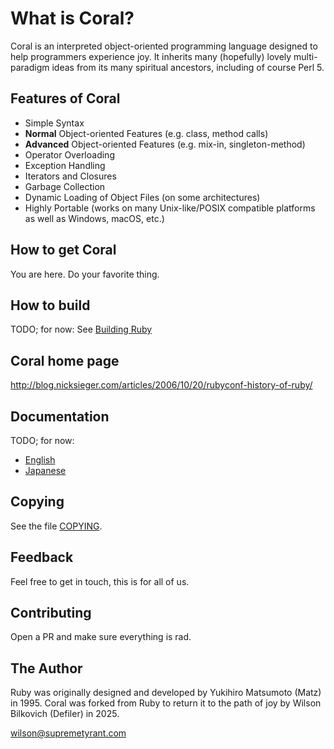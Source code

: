 # What is Coral?

Coral is an interpreted object-oriented programming language designed to help programmers experience joy.
It inherits many (hopefully) lovely multi-paradigm ideas from its many spiritual ancestors, including of course Perl 5.

## Features of Coral

* Simple Syntax
* **Normal** Object-oriented Features (e.g. class, method calls)
* **Advanced** Object-oriented Features (e.g. mix-in, singleton-method)
* Operator Overloading
* Exception Handling
* Iterators and Closures
* Garbage Collection
* Dynamic Loading of Object Files (on some architectures)
* Highly Portable (works on many Unix-like/POSIX compatible platforms as
  well as Windows, macOS, etc.)

## How to get Coral

You are here. Do your favorite thing.

## How to build

TODO; for now:
See [Building Ruby](https://docs.ruby-lang.org/en/master/contributing/building_ruby_md.html)

## Coral home page

http://blog.nicksieger.com/articles/2006/10/20/rubyconf-history-of-ruby/

## Documentation

TODO; for now:
- [English](https://docs.ruby-lang.org/en/master/index.html)
- [Japanese](https://docs.ruby-lang.org/ja/master/index.html)

## Copying

See the file [COPYING](rdoc-ref:COPYING).

## Feedback

Feel free to get in touch, this is for all of us.

## Contributing

Open a PR and make sure everything is rad.

## The Author

Ruby was originally designed and developed by Yukihiro Matsumoto (Matz) in 1995.
Coral was forked from Ruby to return it to the path of joy by Wilson Bilkovich (Defiler) in 2025.

<wilson@supremetyrant.com>
